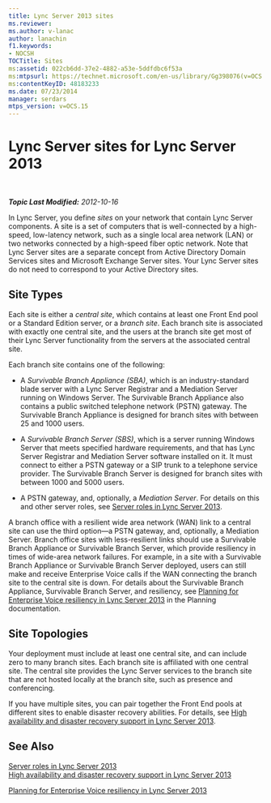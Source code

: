 ```yaml
---
title: Lync Server 2013 sites
ms.reviewer: 
ms.author: v-lanac
author: lanachin
f1.keywords:
- NOCSH
TOCTitle: Sites
ms:assetid: 022cb6dd-37e2-4882-a53e-5ddfdbc6f53a
ms:mtpsurl: https://technet.microsoft.com/en-us/library/Gg398076(v=OCS.15)
ms:contentKeyID: 48183233
ms.date: 07/23/2014
manager: serdars
mtps_version: v=OCS.15
---
```


# Lync Server sites for Lync Server 2013

<div data-xmlns="http://www.w3.org/1999/xhtml">

<div class="topic" data-xmlns="http://www.w3.org/1999/xhtml" data-msxsl="urn:schemas-microsoft-com:xslt" data-cs="https://msdn.microsoft.com/">

<div data-asp="https://msdn2.microsoft.com/asp">



</div>

<div id="mainSection">

<div id="mainBody">

<span> </span>

_**Topic Last Modified:** 2012-10-16_

In Lync Server, you define *sites* on your network that contain Lync Server components. A site is a set of computers that is well-connected by a high-speed, low-latency network, such as a single local area network (LAN) or two networks connected by a high-speed fiber optic network. Note that Lync Server sites are a separate concept from Active Directory Domain Services sites and Microsoft Exchange Server sites. Your Lync Server sites do not need to correspond to your Active Directory sites.

<div>

## Site Types

Each site is either a *central site*, which contains at least one Front End pool or a Standard Edition server, or a *branch site*. Each branch site is associated with exactly one central site, and the users at the branch site get most of their Lync Server functionality from the servers at the associated central site.

Each branch site contains one of the following:

  - A *Survivable Branch Appliance (SBA)*, which is an industry-standard blade server with a Lync Server Registrar and a Mediation Server running on Windows Server. The Survivable Branch Appliance also contains a public switched telephone network (PSTN) gateway. The Survivable Branch Appliance is designed for branch sites with between 25 and 1000 users.

  - A *Survivable Branch Server (SBS)*, which is a server running Windows Server that meets specified hardware requirements, and that has Lync Server Registrar and Mediation Server software installed on it. It must connect to either a PSTN gateway or a SIP trunk to a telephone service provider. The Survivable Branch Server is designed for branch sites with between 1000 and 5000 users.

  - A PSTN gateway, and, optionally, a *Mediation Server*. For details on this and other server roles, see [Server roles in Lync Server 2013](lync-server-2013-server-roles.md).

A branch office with a resilient wide area network (WAN) link to a central site can use the third option—a PSTN gateway, and, optionally, a Mediation Server. Branch office sites with less-resilient links should use a Survivable Branch Appliance or Survivable Branch Server, which provide resiliency in times of wide-area network failures. For example, in a site with a Survivable Branch Appliance or Survivable Branch Server deployed, users can still make and receive Enterprise Voice calls if the WAN connecting the branch site to the central site is down. For details about the Survivable Branch Appliance, Survivable Branch Server, and resiliency, see [Planning for Enterprise Voice resiliency in Lync Server 2013](lync-server-2013-planning-for-enterprise-voice-resiliency.md) in the Planning documentation.

</div>

<div>

## Site Topologies

Your deployment must include at least one central site, and can include zero to many branch sites. Each branch site is affiliated with one central site. The central site provides the Lync Server services to the branch site that are not hosted locally at the branch site, such as presence and conferencing.

If you have multiple sites, you can pair together the Front End pools at different sites to enable disaster recovery abilities. For details, see [High availability and disaster recovery support in Lync Server 2013](lync-server-2013-high-availability-and-disaster-recovery-support.md).

</div>

<div>

## See Also


[Server roles in Lync Server 2013](lync-server-2013-server-roles.md)  
[High availability and disaster recovery support in Lync Server 2013](lync-server-2013-high-availability-and-disaster-recovery-support.md)  


[Planning for Enterprise Voice resiliency in Lync Server 2013](lync-server-2013-planning-for-enterprise-voice-resiliency.md)  
  

</div>

</div>

<span> </span>

</div>

</div>

</div>

